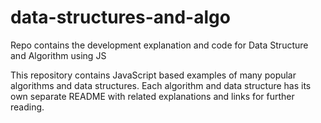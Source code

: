 # data-structures-and-algo
Repo contains the development explanation and code for Data Structure and Algorithm using JS



This repository contains JavaScript based examples of many popular algorithms and data structures. Each algorithm and data structure has its own separate README with related explanations and links for further reading.
